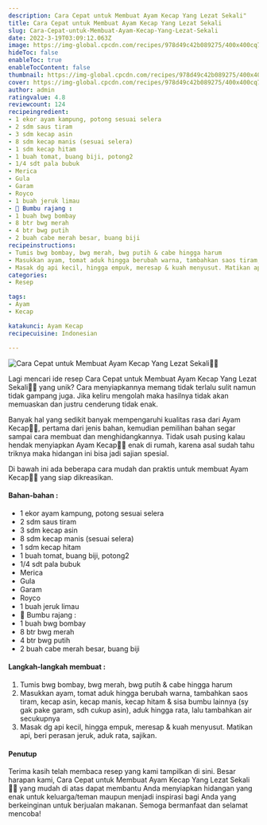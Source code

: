 ```yaml
---
description: Cara Cepat untuk Membuat Ayam Kecap Yang Lezat Sekali"
title: Cara Cepat untuk Membuat Ayam Kecap Yang Lezat Sekali
slug: Cara-Cepat-untuk-Membuat-Ayam-Kecap-Yang-Lezat-Sekali
date: 2022-3-19T03:09:12.063Z
image: https://img-global.cpcdn.com/recipes/978d49c42b089275/400x400cq70/photo.jpg
hideToc: false
enableToc: true
enableTocContent: false
thumbnail: https://img-global.cpcdn.com/recipes/978d49c42b089275/400x400cq70/photo.jpg
cover: https://img-global.cpcdn.com/recipes/978d49c42b089275/400x400cq70/photo.jpg
author: admin
ratingvalue: 4.8
reviewcount: 124
recipeingredient:
- 1 ekor ayam kampung, potong sesuai selera
- 2 sdm saus tiram
- 3 sdm kecap asin
- 8 sdm kecap manis (sesuai selera)
- 1 sdm kecap hitam
- 1 buah tomat, buang biji, potong2
- 1/4 sdt pala bubuk
- Merica
- Gula
- Garam
- Royco
- 1 buah jeruk limau
- 🌸 Bumbu rajang :
- 1 buah bwg bombay
- 8 btr bwg merah
- 4 btr bwg putih
- 2 buah cabe merah besar, buang biji
recipeinstructions:
- Tumis bwg bombay, bwg merah, bwg putih & cabe hingga harum
- Masukkan ayam, tomat aduk hingga berubah warna, tambahkan saos tiram, kecap asin, kecap manis, kecap hitam & sisa bumbu lainnya (sy gak pake garam, sdh cukup asin), aduk hingga rata, lalu tambahkan air secukupnya
- Masak dg api kecil, hingga empuk, meresap & kuah menyusut. Matikan api, beri perasan jeruk, aduk rata, sajikan.
categories:
- Resep

tags:
- Ayam
- Kecap

katakunci: Ayam Kecap
recipecuisine: Indonesian

---
```


![Cara Cepat untuk Membuat Ayam Kecap Yang Lezat Sekali👩‍🍳](https://img-global.cpcdn.com/recipes/978d49c42b089275/400x400cq70/photo.jpg)

Lagi mencari ide resep Cara Cepat untuk Membuat Ayam Kecap Yang Lezat Sekali👩‍🍳 yang unik? Cara menyiapkannya memang tidak terlalu sulit namun tidak gampang juga. Jika keliru mengolah maka hasilnya tidak akan memuaskan dan justru cenderung tidak enak.

Banyak hal yang sedikit banyak mempengaruhi kualitas rasa dari Ayam Kecap👩‍🍳, pertama dari jenis bahan, kemudian pemilihan bahan segar sampai cara membuat dan menghidangkannya. Tidak usah pusing kalau hendak menyiapkan Ayam Kecap👩‍🍳 enak di rumah, karena asal sudah tahu triknya maka hidangan ini bisa jadi sajian spesial.

Di bawah ini ada beberapa cara mudah dan praktis untuk membuat Ayam Kecap👩‍🍳 yang siap dikreasikan.

<!--inarticleads1-->

#### Bahan-bahan :

- 1 ekor ayam kampung, potong sesuai selera
- 2 sdm saus tiram
- 3 sdm kecap asin
- 8 sdm kecap manis (sesuai selera)
- 1 sdm kecap hitam
- 1 buah tomat, buang biji, potong2
- 1/4 sdt pala bubuk
- Merica
- Gula
- Garam
- Royco
- 1 buah jeruk limau
- 🌸 Bumbu rajang :
- 1 buah bwg bombay
- 8 btr bwg merah
- 4 btr bwg putih
- 2 buah cabe merah besar, buang biji

<!--inarticleads2-->

#### Langkah-langkah membuat :

1. Tumis bwg bombay, bwg merah, bwg putih & cabe hingga harum
1. Masukkan ayam, tomat aduk hingga berubah warna, tambahkan saos tiram, kecap asin, kecap manis, kecap hitam & sisa bumbu lainnya (sy gak pake garam, sdh cukup asin), aduk hingga rata, lalu tambahkan air secukupnya
1. Masak dg api kecil, hingga empuk, meresap & kuah menyusut. Matikan api, beri perasan jeruk, aduk rata, sajikan.

#### Penutup

Terima kasih telah membaca resep yang kami tampilkan di sini. Besar harapan kami, Cara Cepat untuk Membuat Ayam Kecap Yang Lezat Sekali👩‍🍳 yang mudah di atas dapat membantu Anda menyiapkan hidangan yang enak untuk keluarga/teman maupun menjadi inspirasi bagi Anda yang berkeinginan untuk berjualan makanan. Semoga bermanfaat dan selamat mencoba!